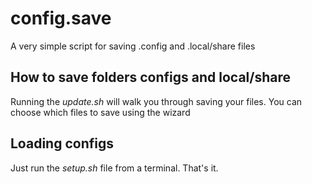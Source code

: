 # config.save
A very simple script for saving .config and .local/share files
## How to save folders configs and local/share
Running the *update.sh* will walk you through saving your files. You can choose which files to save using the wizard

## Loading configs
Just run the *setup.sh* file from a terminal. That's it.

